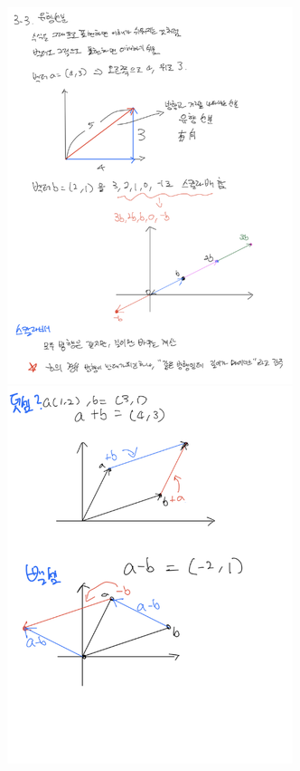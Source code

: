 <p align="center">
  <img width=700 alt="note" src="https://github.com/jasonheesanglee/theoretical_study/blob/main/Mathematics/data/3-3-Note-1.png">
  <img width=700 alt="note" src="https://github.com/jasonheesanglee/theoretical_study/blob/main/Mathematics/data/3-3-Note-2.png">
</p>
